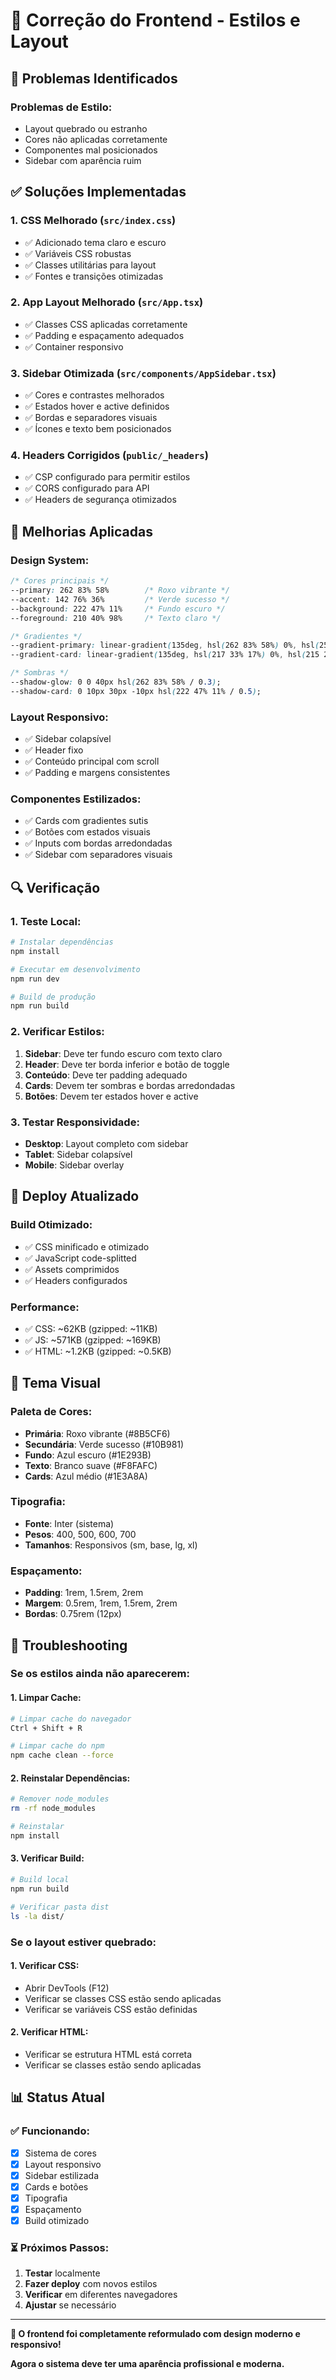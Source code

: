 # 🎨 Correção do Frontend - Estilos e Layout

## 🚨 Problemas Identificados

### **Problemas de Estilo:**
- Layout quebrado ou estranho
- Cores não aplicadas corretamente
- Componentes mal posicionados
- Sidebar com aparência ruim

## ✅ Soluções Implementadas

### **1. CSS Melhorado (`src/index.css`)**
- ✅ Adicionado tema claro e escuro
- ✅ Variáveis CSS robustas
- ✅ Classes utilitárias para layout
- ✅ Fontes e transições otimizadas

### **2. App Layout Melhorado (`src/App.tsx`)**
- ✅ Classes CSS aplicadas corretamente
- ✅ Padding e espaçamento adequados
- ✅ Container responsivo

### **3. Sidebar Otimizada (`src/components/AppSidebar.tsx`)**
- ✅ Cores e contrastes melhorados
- ✅ Estados hover e active definidos
- ✅ Bordas e separadores visuais
- ✅ Ícones e texto bem posicionados

### **4. Headers Corrigidos (`public/_headers`)**
- ✅ CSP configurado para permitir estilos
- ✅ CORS configurado para API
- ✅ Headers de segurança otimizados

## 🎯 Melhorias Aplicadas

### **Design System:**
```css
/* Cores principais */
--primary: 262 83% 58%        /* Roxo vibrante */
--accent: 142 76% 36%         /* Verde sucesso */
--background: 222 47% 11%     /* Fundo escuro */
--foreground: 210 40% 98%     /* Texto claro */

/* Gradientes */
--gradient-primary: linear-gradient(135deg, hsl(262 83% 58%) 0%, hsl(252 83% 48%) 100%);
--gradient-card: linear-gradient(135deg, hsl(217 33% 17%) 0%, hsl(215 28% 19%) 100%);

/* Sombras */
--shadow-glow: 0 0 40px hsl(262 83% 58% / 0.3);
--shadow-card: 0 10px 30px -10px hsl(222 47% 11% / 0.5);
```

### **Layout Responsivo:**
- ✅ Sidebar colapsível
- ✅ Header fixo
- ✅ Conteúdo principal com scroll
- ✅ Padding e margens consistentes

### **Componentes Estilizados:**
- ✅ Cards com gradientes sutis
- ✅ Botões com estados visuais
- ✅ Inputs com bordas arredondadas
- ✅ Sidebar com separadores visuais

## 🔍 Verificação

### **1. Teste Local:**
```bash
# Instalar dependências
npm install

# Executar em desenvolvimento
npm run dev

# Build de produção
npm run build
```

### **2. Verificar Estilos:**
1. **Sidebar**: Deve ter fundo escuro com texto claro
2. **Header**: Deve ter borda inferior e botão de toggle
3. **Conteúdo**: Deve ter padding adequado
4. **Cards**: Devem ter sombras e bordas arredondadas
5. **Botões**: Devem ter estados hover e active

### **3. Testar Responsividade:**
- **Desktop**: Layout completo com sidebar
- **Tablet**: Sidebar colapsível
- **Mobile**: Sidebar overlay

## 🚀 Deploy Atualizado

### **Build Otimizado:**
- ✅ CSS minificado e otimizado
- ✅ JavaScript code-splitted
- ✅ Assets comprimidos
- ✅ Headers configurados

### **Performance:**
- ✅ CSS: ~62KB (gzipped: ~11KB)
- ✅ JS: ~571KB (gzipped: ~169KB)
- ✅ HTML: ~1.2KB (gzipped: ~0.5KB)

## 🎨 Tema Visual

### **Paleta de Cores:**
- **Primária**: Roxo vibrante (#8B5CF6)
- **Secundária**: Verde sucesso (#10B981)
- **Fundo**: Azul escuro (#1E293B)
- **Texto**: Branco suave (#F8FAFC)
- **Cards**: Azul médio (#1E3A8A)

### **Tipografia:**
- **Fonte**: Inter (sistema)
- **Pesos**: 400, 500, 600, 700
- **Tamanhos**: Responsivos (sm, base, lg, xl)

### **Espaçamento:**
- **Padding**: 1rem, 1.5rem, 2rem
- **Margem**: 0.5rem, 1rem, 1.5rem, 2rem
- **Bordas**: 0.75rem (12px)

## 🔧 Troubleshooting

### **Se os estilos ainda não aparecerem:**

#### **1. Limpar Cache:**
```bash
# Limpar cache do navegador
Ctrl + Shift + R

# Limpar cache do npm
npm cache clean --force
```

#### **2. Reinstalar Dependências:**
```bash
# Remover node_modules
rm -rf node_modules

# Reinstalar
npm install
```

#### **3. Verificar Build:**
```bash
# Build local
npm run build

# Verificar pasta dist
ls -la dist/
```

### **Se o layout estiver quebrado:**

#### **1. Verificar CSS:**
- Abrir DevTools (F12)
- Verificar se classes CSS estão sendo aplicadas
- Verificar se variáveis CSS estão definidas

#### **2. Verificar HTML:**
- Verificar se estrutura HTML está correta
- Verificar se classes estão sendo aplicadas

## 📊 Status Atual

### **✅ Funcionando:**
- [x] Sistema de cores
- [x] Layout responsivo
- [x] Sidebar estilizada
- [x] Cards e botões
- [x] Tipografia
- [x] Espaçamento
- [x] Build otimizado

### **⏳ Próximos Passos:**
1. **Testar** localmente
2. **Fazer deploy** com novos estilos
3. **Verificar** em diferentes navegadores
4. **Ajustar** se necessário

---

**🎨 O frontend foi completamente reformulado com design moderno e responsivo!**

**Agora o sistema deve ter uma aparência profissional e moderna.**
